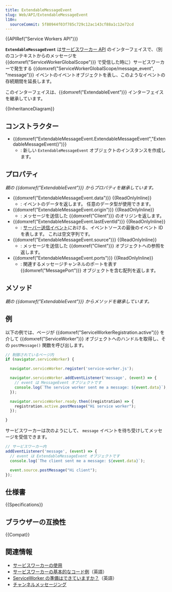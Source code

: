 ```yaml
---
title: ExtendableMessageEvent
slug: Web/API/ExtendableMessageEvent
l10n:
  sourceCommit: 5f80944f03f785c729c12ac143cf88a1c12e72cd
---
```


{{APIRef("Service Workers API")}}

 **`ExtendableMessageEvent`** は[サービスワーカー API](/ja/docs/Web/API/Service_Worker_API) のインターフェイスで、（別のコンテキストからのメッセージを {{domxref("ServiceWorkerGlobalScope")}} で受信した時に）サービスワーカーで発生する {{domxref("ServiceWorkerGlobalScope/message_event", "message")}} イベントのイベントオブジェクトを表し、このようなイベントの存続期間を延長します。

このインターフェイスは、{{domxref("ExtendableEvent")}} インターフェイスを継承しています。

{{InheritanceDiagram}}

## コンストラクター

- {{domxref("ExtendableMessageEvent.ExtendableMessageEvent","ExtendableMessageEvent()")}}
  - : 新しい `ExtendableMessageEvent` オブジェクトのインスタンスを作成します。

## プロパティ

_親の {{domxref("ExtendableEvent")}} からプロパティを継承しています。_

- {{domxref("ExtendableMessageEvent.data")}} {{ReadOnlyInline}}
  - : イベントのデータを返します。 任意のデータ型が使用できます。
- {{domxref("ExtendableMessageEvent.origin")}} {{ReadOnlyInline}}
  - : メッセージを送信した {{domxref("Client")}} のオリジンを返します。
- {{domxref("ExtendableMessageEvent.lastEventId")}} {{ReadOnlyInline}}
  - : [サーバー送信イベント](/ja/docs/Web/API/Server-sent_events/Using_server-sent_events)における、イベントソースの最後のイベント ID を表します。 これは空文字列です。
- {{domxref("ExtendableMessageEvent.source")}} {{ReadOnlyInline}}
  - : メッセージを送信した {{domxref("Client")}} オブジェクトへの参照を返します。
- {{domxref("ExtendableMessageEvent.ports")}} {{ReadOnlyInline}}
  - : 関連するメッセージチャンネルのポートを表す {{domxref("MessagePort")}} オブジェクトを含む配列を返します。

## メソッド

_親の {{domxref("ExtendableEvent")}} からメソッドを継承しています。_

## 例

以下の例では、ページが {{domxref("ServiceWorkerRegistration.active")}} を介して {{domxref("ServiceWorker")}} オブジェクトへのハンドルを取得し、その `postMessage()` 関数を呼び出します。

```js
// 制御されているページ内
if (navigator.serviceWorker) {

  navigator.serviceWorker.register('service-worker.js');

  navigator.serviceWorker.addEventListener('message', (event) => {
    // event は MessageEvent オブジェクトです
    console.log(`The service worker sent me a message: ${event.data}`);
  });

  navigator.serviceWorker.ready.then((registration) => {
    registration.active.postMessage("Hi service worker");
  });

}
```

サービスワーカーは次のようにして、 `message` イベントを待ち受けしてメッセージを受信できます。

```js
// サービスワーカー内
addEventListener('message', (event) => {
  // event は ExtendableMessageEvent オブジェクトです
  console.log(`The client sent me a message: ${event.data}`);

  event.source.postMessage("Hi client");
});
```

## 仕様書

{{Specifications}}

## ブラウザーの互換性

{{Compat}}

## 関連情報

- [サービスワーカーの使用](/ja/docs/Web/API/Service_Worker_API/Using_Service_Workers)
- [サービスワーカーの基本的なコード例](https://github.com/mdn/dom-examples/tree/main/service-worker/simple-service-worker)（英語）
- [ServiceWorker の準備はできていますか？](https://jakearchibald.github.io/isserviceworkerready/)（英語）
- [チャンネルメッセージング](/ja/docs/Web/API/Channel_Messaging_API)
